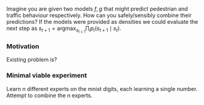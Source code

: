 Imagine you are given two models $f, g$ that might predict pedestrian and traffic behaviour respectively. How can you safely/sensibly combine their predictions? If the models were provided as densities we could evaluate the next step as $s_{t+1} = \mathop{\text{argmax}}_{s_{t+1}} \prod_i p_i(s_{t+1} \mid s_t)$.


### Motivation

Existing problem is?

### Minimal viable experiment

Learn n different experts on the mnist digits, each learning a single number.
Attempt to combine the n experts.

